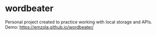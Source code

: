 # wordbeater
Personal project created to practice working with local storage and APIs. 
Demo: https://emzola.github.io/wordbeater/
